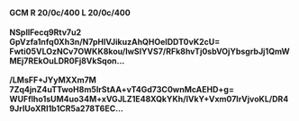 #### GCM R 20/0c/400 L 20/0c/400
**NSpllFecq9Rtv7u2**<br/>**GpVzfa1nfq0Xh3n/N7pHlVJikuzAhQHOelDDT0vK2cU=**<br/>**Fwti05VLOzNCv7OWKK8kou/lwSlYVS7/RFk8hvTj0sbVOjYbsgrbJj1QmWMEj7REkOuLDR0Fj8VkSqon...**<br/><br/>
**/LMsFF+JYyMXXm7M**<br/>**7Zq4jnZ4uTTwoH8m5IrStAA+vT4Gd73C0wnMcAEHD+g=**<br/>**WUFflho1sUM4uo34M+xVGJLZ1E48XQkYKh/lVkY+Vxm07lrVjvoKL/DR49JrlUoXRl1b1CR5a278T6EC...**